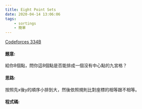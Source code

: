 ```yaml
---
title: Eight Point Sets
date: 2020-04-14 13:06:06
tags:
    - sortings
    - 簡單
---
```

[Codeforces 334B](https://codeforces.com/problemset/problem/334/B)
<!-- more -->

#### 題意:
給你8個點，問你這8個點是否能排成一個沒有中心點的九宮格？

#### 思路:
按照先x後y的順序小排到大，然後依照規則比對座標的相等跟不相等。

#### 程式碼:
<script src="https://gist.github.com/Daviswww/71f0f6f8ee6989f953238a85941082b8.js"></script>
